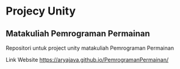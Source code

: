 # Projecy Unity
## Matakuliah Pemrograman Permainan
Repositori untuk project unity matakuliah Pemrograman Permainan

Link Website <https://aryajava.github.io/PemrogramanPermainan/>
